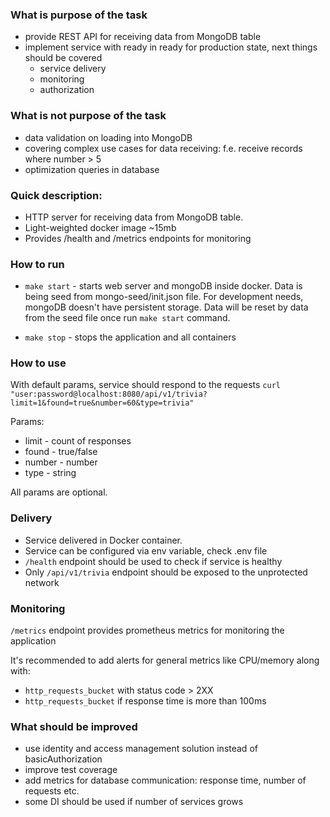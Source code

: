 ### What is purpose of the task
- provide REST API for receiving data from MongoDB table
- implement service with ready in ready for production state, next things should be covered
    - service delivery
    - monitoring
    - authorization

### What is not purpose of the task
- data validation on loading into MongoDB
- covering complex use cases for data receiving: f.e. receive records where number > 5
- optimization queries in database

### Quick description:
- HTTP server for receiving data from MongoDB table.
- Light-weighted docker image ~15mb
- Provides /health and /metrics endpoints for monitoring

### How to run
- `make start` - starts web server and mongoDB inside docker. Data is being seed from mongo-seed/init.json file. For
development needs, mongoDB doesn't have persistent storage. Data will be reset by data from the seed file once
run `make start` command.

- `make stop` - stops the application and all containers

### How to use

With default params, service should respond to the requests
`curl "user:password@localhost:8080/api/v1/trivia?limit=1&found=true&number=60&type=trivia"`

Params:
- limit - count of responses
- found - true/false
- number - number
- type - string 

All params are optional.

### Delivery

- Service delivered in Docker container.
- Service can be configured via env variable, check .env file
- `/health` endpoint should be used to check if service is healthy
- Only `/api/v1/trivia` endpoint should be exposed to the unprotected network

### Monitoring

`/metrics` endpoint provides prometheus metrics for monitoring the application

It's recommended to add alerts for general metrics like CPU/memory along with:

- `http_requests_bucket` with status code > 2XX
- `http_requests_bucket` if response time is more than 100ms

### What should be improved
- use identity and access management solution instead of basicAuthorization
- improve test coverage
- add metrics for database communication: response time, number of requests etc.
- some DI should be used if number of services grows